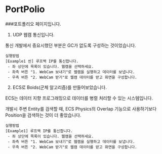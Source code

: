 # PortPolio
###포트폴리오 페이지입니다.

1. UDP 웹캠 통신입니다.

통신 개발에서 중요시했던 부분은 GC가 없도록 구성하는 것이었습니다.
    
    실행방법
    [Example1 씬] 루프백 IP를 통신합니다.
     - 좌 상단에 목록이 있습니다. 웹캠을 선택하세요.
     - 좌측 버튼 "1. WebCam 보내기"로 웹캠을 실행하고 데이터를 보냅니다.
     - 우측 버튼 "2. WebCam 받기"로 웹캠 데이터를 받고 화면을 구성합니다.



2. ECS로 Boids(군체 알고리즘)를 만들어보았습니다.

ECS는 데이터 지향 프로그래밍으로 데이터를 병렬 처리할 수 있는 시스템입니다.

개발시 주변 Entity를 검색할 때, ECS Physics의 Overlap 기능으로 사용하기보다 Position을 검색하는 것이 더 좋았습니다.

    실행방법
    [Example1] 루프백 IP를 통신합니다.
     - 좌 상단에 목록이 있습니다. 웹캠을 선택하세요.
     - 좌측 버튼 "1. WebCam 보내기"로 웹캠을 실행하고 데이터를 보냅니다.
     - 우측 버튼 "2. WebCam 받기"로 웹캠 데이터를 받고 화면을 구성합니다.
